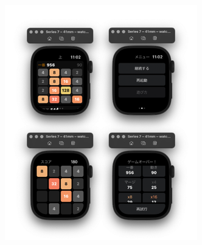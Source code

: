<img src="https://raw.githubusercontent.com/956MB/2048WE/master/Screenshots/screens.png?token=GHSAT0AAAAAABUQFFSGYXH5IJUMVLPXMOBKYT5JBMQ" width="900">